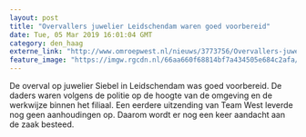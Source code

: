```yaml
---
layout: post
title: "Overvallers juwelier Leidschendam waren goed voorbereid"
date: Tue, 05 Mar 2019 16:01:04 GMT
category: den_haag
externe_link: "http://www.omroepwest.nl/nieuws/3773756/Overvallers-juwelier-Leidschendam-waren-goed-voorbereid"
feature_image: "https://imgw.rgcdn.nl/66aa660f68814bf7a434505e684c2afa/opener/3773733.jpg"
---
```


De overval op juwelier Siebel in Leidschendam was goed voorbereid. De daders waren volgens de politie op de hoogte van de omgeving en de werkwijze binnen het filiaal. Een eerdere uitzending van Team West leverde nog geen aanhoudingen op. Daarom wordt er nog een keer aandacht aan de zaak besteed.
